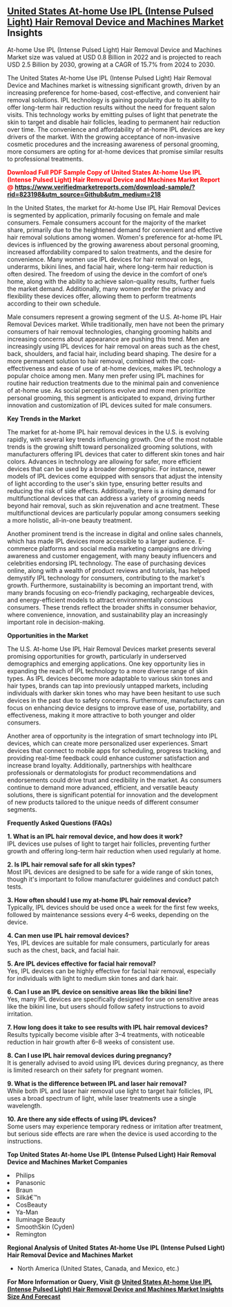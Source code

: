 <h2><a href="https://www.verifiedmarketreports.com/download-sample/?rid=823198&amp;utm_source=Github&amp;utm_medium=218" target="_blank">United States At-home Use IPL (Intense Pulsed Light) Hair Removal Device and Machines Market</a> Insights</h2><p>At-home Use IPL (Intense Pulsed Light) Hair Removal Device and Machines Market size was valued at USD 0.8 Billion in 2022 and is projected to reach USD 2.5 Billion by 2030, growing at a CAGR of 15.7% from 2024 to 2030.</p><p><p>The United States At-home Use IPL (Intense Pulsed Light) Hair Removal Device and Machines market is witnessing significant growth, driven by an increasing preference for home-based, cost-effective, and convenient hair removal solutions. IPL technology is gaining popularity due to its ability to offer long-term hair reduction results without the need for frequent salon visits. This technology works by emitting pulses of light that penetrate the skin to target and disable hair follicles, leading to permanent hair reduction over time. The convenience and affordability of at-home IPL devices are key drivers of the market. With the growing acceptance of non-invasive cosmetic procedures and the increasing awareness of personal grooming, more consumers are opting for at-home devices that promise similar results to professional treatments. <strong><p><span class=""><span style="color: #ff0000;"><strong>Download Full PDF Sample Copy of United States At-home Use IPL (Intense Pulsed Light) Hair Removal Device and Machines Market Report</strong> @ </span><a href="https://www.verifiedmarketreports.com/download-sample/?rid=823198&amp;utm_source=Github&amp;utm_medium=218" target="_blank">https://www.verifiedmarketreports.com/download-sample/?rid=823198&amp;utm_source=Github&amp;utm_medium=218</a></span></p></strong> <p>In the United States, the market for At-home Use IPL Hair Removal Devices is segmented by application, primarily focusing on female and male consumers. Female consumers account for the majority of the market share, primarily due to the heightened demand for convenient and effective hair removal solutions among women. Women's preference for at-home IPL devices is influenced by the growing awareness about personal grooming, increased affordability compared to salon treatments, and the desire for convenience. Many women use IPL devices for hair removal on legs, underarms, bikini lines, and facial hair, where long-term hair reduction is often desired. The freedom of using the device in the comfort of one’s home, along with the ability to achieve salon-quality results, further fuels the market demand. Additionally, many women prefer the privacy and flexibility these devices offer, allowing them to perform treatments according to their own schedule. <p>Male consumers represent a growing segment of the U.S. At-home IPL Hair Removal Devices market. While traditionally, men have not been the primary consumers of hair removal technologies, changing grooming habits and increasing concerns about appearance are pushing this trend. Men are increasingly using IPL devices for hair removal on areas such as the chest, back, shoulders, and facial hair, including beard shaping. The desire for a more permanent solution to hair removal, combined with the cost-effectiveness and ease of use of at-home devices, makes IPL technology a popular choice among men. Many men prefer using IPL machines for routine hair reduction treatments due to the minimal pain and convenience of at-home use. As social perceptions evolve and more men prioritize personal grooming, this segment is anticipated to expand, driving further innovation and customization of IPL devices suited for male consumers. <p><strong>Key Trends in the Market</strong> <p>The market for at-home IPL hair removal devices in the U.S. is evolving rapidly, with several key trends influencing growth. One of the most notable trends is the growing shift toward personalized grooming solutions, with manufacturers offering IPL devices that cater to different skin tones and hair colors. Advances in technology are allowing for safer, more efficient devices that can be used by a broader demographic. For instance, newer models of IPL devices come equipped with sensors that adjust the intensity of light according to the user's skin type, ensuring better results and reducing the risk of side effects. Additionally, there is a rising demand for multifunctional devices that can address a variety of grooming needs beyond hair removal, such as skin rejuvenation and acne treatment. These multifunctional devices are particularly popular among consumers seeking a more holistic, all-in-one beauty treatment. <p>Another prominent trend is the increase in digital and online sales channels, which has made IPL devices more accessible to a larger audience. E-commerce platforms and social media marketing campaigns are driving awareness and customer engagement, with many beauty influencers and celebrities endorsing IPL technology. The ease of purchasing devices online, along with a wealth of product reviews and tutorials, has helped demystify IPL technology for consumers, contributing to the market's growth. Furthermore, sustainability is becoming an important trend, with many brands focusing on eco-friendly packaging, rechargeable devices, and energy-efficient models to attract environmentally conscious consumers. These trends reflect the broader shifts in consumer behavior, where convenience, innovation, and sustainability play an increasingly important role in decision-making. <p><strong>Opportunities in the Market</strong> <p>The U.S. At-home Use IPL Hair Removal Devices market presents several promising opportunities for growth, particularly in underserved demographics and emerging applications. One key opportunity lies in expanding the reach of IPL technology to a more diverse range of skin types. As IPL devices become more adaptable to various skin tones and hair types, brands can tap into previously untapped markets, including individuals with darker skin tones who may have been hesitant to use such devices in the past due to safety concerns. Furthermore, manufacturers can focus on enhancing device designs to improve ease of use, portability, and effectiveness, making it more attractive to both younger and older consumers. <p>Another area of opportunity is the integration of smart technology into IPL devices, which can create more personalized user experiences. Smart devices that connect to mobile apps for scheduling, progress tracking, and providing real-time feedback could enhance customer satisfaction and increase brand loyalty. Additionally, partnerships with healthcare professionals or dermatologists for product recommendations and endorsements could drive trust and credibility in the market. As consumers continue to demand more advanced, efficient, and versatile beauty solutions, there is significant potential for innovation and the development of new products tailored to the unique needs of different consumer segments. <p><strong>Frequently Asked Questions (FAQs)</strong> <p><strong>1. What is an IPL hair removal device, and how does it work?</strong><br>IPL devices use pulses of light to target hair follicles, preventing further growth and offering long-term hair reduction when used regularly at home. <p><strong>2. Is IPL hair removal safe for all skin types?</strong><br>Most IPL devices are designed to be safe for a wide range of skin tones, though it's important to follow manufacturer guidelines and conduct patch tests. <p><strong>3. How often should I use my at-home IPL hair removal device?</strong><br>Typically, IPL devices should be used once a week for the first few weeks, followed by maintenance sessions every 4–6 weeks, depending on the device. <p><strong>4. Can men use IPL hair removal devices?</strong><br>Yes, IPL devices are suitable for male consumers, particularly for areas such as the chest, back, and facial hair. <p><strong>5. Are IPL devices effective for facial hair removal?</strong><br>Yes, IPL devices can be highly effective for facial hair removal, especially for individuals with light to medium skin tones and dark hair. <p><strong>6. Can I use an IPL device on sensitive areas like the bikini line?</strong><br>Yes, many IPL devices are specifically designed for use on sensitive areas like the bikini line, but users should follow safety instructions to avoid irritation. <p><strong>7. How long does it take to see results with IPL hair removal devices?</strong><br>Results typically become visible after 3–4 treatments, with noticeable reduction in hair growth after 6–8 weeks of consistent use. <p><strong>8. Can I use IPL hair removal devices during pregnancy?</strong><br>It is generally advised to avoid using IPL devices during pregnancy, as there is limited research on their safety for pregnant women. <p><strong>9. What is the difference between IPL and laser hair removal?</strong><br>While both IPL and laser hair removal use light to target hair follicles, IPL uses a broad spectrum of light, while laser treatments use a single wavelength. <p><strong>10. Are there any side effects of using IPL devices?</strong><br>Some users may experience temporary redness or irritation after treatment, but serious side effects are rare when the device is used according to the instructions. </p><p><strong>Top United States At-home Use IPL (Intense Pulsed Light) Hair Removal Device and Machines Market Companies</strong></p><div data-test-id=""><p><li>Philips</li><li> Panasonic</li><li> Braun</li><li> Silkâ€™n</li><li> CosBeauty</li><li> Ya-Man</li><li> Iluminage Beauty</li><li> SmoothSkin (Cyden)</li><li> Remington</li></p><div><strong>Regional Analysis of&nbsp;United States At-home Use IPL (Intense Pulsed Light) Hair Removal Device and Machines Market</strong></div><ul><li dir="ltr"><p dir="ltr">North America&nbsp;(United States, Canada, and Mexico, etc.)</p></li></ul><p><strong>For More Information or Query, Visit @&nbsp;</strong><strong><a href="https://www.verifiedmarketreports.com/product/at-home-use-ipl-intense-pulsed-light-hair-removal-device-and-machines-market/?utm_source=Github&amp;utm_medium=218" target="_blank">United States At-home Use IPL (Intense Pulsed Light) Hair Removal Device and Machines Market Insights Size And Forecast</a></strong></p></div>

